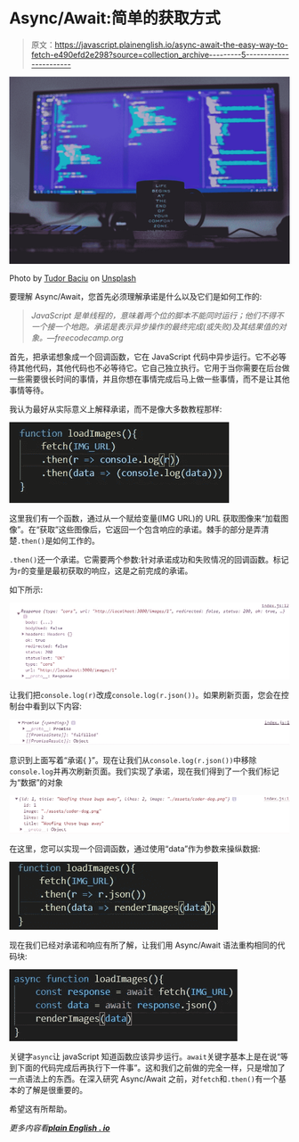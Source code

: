 # Async/Await:简单的获取方式

> 原文：<https://javascript.plainenglish.io/async-await-the-easy-way-to-fetch-e490efd2e298?source=collection_archive---------5----------------------->

![](img/3a585f9b14ef219c03a76cbd691962ff.png)

Photo by [Tudor Baciu](https://unsplash.com/@baciutudor?utm_source=medium&utm_medium=referral) on [Unsplash](https://unsplash.com?utm_source=medium&utm_medium=referral)

要理解 Async/Await，您首先必须理解承诺是什么以及它们是如何工作的:

> *JavaScript 是单线程的，意味着两个位的脚本不能同时运行；他们不得不一个接一个地跑。承诺是表示异步操作的最终完成(或失败)及其结果值的对象。—freecodecamp.org*

首先，把承诺想象成一个回调函数，它在 JavaScript 代码中异步运行。它不必等待其他代码，其他代码也不必等待它。它自己独立执行。它用于当你需要在后台做一些需要很长时间的事情，并且你想在事情完成后马上做一些事情，而不是让其他事情等待。

我认为最好从实际意义上解释承诺，而不是像大多数教程那样:

![](img/d9b1ff5188b9a74d5877cec8ee347f95.png)

这里我们有一个函数，通过从一个赋给变量(IMG URL)的 URL 获取图像来“加载图像”。在“获取”这些图像后，它返回一个包含响应的承诺。棘手的部分是弄清楚`.then()`是如何工作的。

`.then()`还一个承诺。它需要两个参数:针对承诺成功和失败情况的回调函数。标记为`r`的变量是最初获取的响应，这是之前完成的承诺。

如下所示:

![](img/302ff27702f50eeaca17dd130c76b43c.png)

让我们把`console.log(r)`改成`console.log(r.json())`。如果刷新页面，您会在控制台中看到以下内容:

![](img/eed20a55b5b7989119da8413118acae7.png)

意识到上面写着“承诺{ <pending>}”。现在让我们从`console.log(r.json())`中移除`console.log`并再次刷新页面。我们实现了承诺，现在我们得到了一个我们标记为“数据”的对象</pending>

![](img/3406c2e3f02887096ec7df7b3b408e9c.png)

在这里，您可以实现一个回调函数，通过使用“data”作为参数来操纵数据:

![](img/ca16f85b0d759115e71e2c34d3b8942c.png)

现在我们已经对承诺和响应有所了解，让我们用 Async/Await 语法重构相同的代码块:

![](img/e1ef415b6a75efda0a2606d601424697.png)

关键字`async`让 javaScript 知道函数应该异步运行。`await`关键字基本上是在说“等到下面的代码完成后再执行下一件事”。这和我们之前做的完全一样，只是增加了一点语法上的东西。在深入研究 Async/Await 之前，对`fetch`和`.then()`有一个基本的了解是很重要的。

希望这有所帮助。

*更多内容看*[***plain English . io***](http://plainenglish.io/)